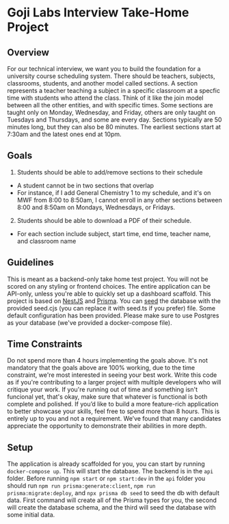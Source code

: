 # Goji Labs Interview Take-Home Project


## Overview
For our technical interview, we want you to build the foundation for a university course scheduling system. There should be teachers, subjects, classrooms, students, and another model called sections. A section represents a teacher teaching a subject in a specific classroom at a specfic time with students who attend the class. Think of it like the join model between all the other entities, and with specific times. Some sections are taught only on Monday, Wednesday, and Friday, others are only taught on Tuesdays and Thursdays, and some are every day. Sections typically are 50 minutes long, but they can also be 80 minutes. The earliest sections start at 7:30am and the latest ones end at 10pm.

## Goals
1. Students should be able to add/remove sections to their schedule
  - A student cannot be in two sections that overlap
  - For instance, if I add General Chemistry 1 to my schedule, and it's on MWF from 8:00 to 8:50am, I cannot enroll in any other sections between 8:00 and 8:50am on Mondays, Wednesdays, or Fridays.
2. Students should be able to download a PDF of their schedule.
  - For each section include subject, start time, end time, teacher name, and classroom name

## Guidelines
This is meant as a backend-only take home test project. You will not be scored on any styling or frontend choices. The entire application can be API-only, unless you're able to quickly set up a dashboard scaffold. This project is based on [NestJS](https://nestjs.com/) and [Prisma](https://prisma.io/). You can [seed](https://www.prisma.io/docs/orm/prisma-migrate/workflows/seeding) the database with the provided seed.cjs (you can replace it with seed.ts if you prefer) file. Some default configuration has been provided. Please make sure to use Postgres as your database (we've provided a docker-compose file).

## Time Constraints
Do not spend more than 4 hours implementing the goals above. It's not mandatory that the goals above are 100% working, due to the time constraint, we're most interested in seeing your best work. Write this code as if you're contributing to a larger project with multiple developers who will critique your work. If you're running out of time and something isn't funcional yet, that's okay, make sure that whatever is functional is both complete and polished.
If you’d like to build a more feature-rich application to better showcase your skills, feel free to spend more than 8 hours. This is entirely up to you and not a requirement. We’ve found that many candidates appreciate the opportunity to demonstrate their abilities in more depth.

## Setup
The application is already scaffolded for you, you can start by running `docker-compose up`. This will start the database. The backend is in the `api` folder. Before running `npm start` or `npm start:dev` in the `api` folder you should run `npm run prisma:generate:client`, `npm run prisma:migrate:deploy`, and `npx prisma db seed` to seed the db with default data. First command will create all of the Prisma types for you, the second will create the database schema, and the third will seed the database with some initial data.
